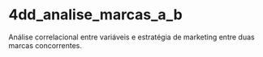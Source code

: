 # 4dd_analise_marcas_a_b
Análise correlacional entre variáveis e estratégia de marketing entre duas marcas concorrentes.
